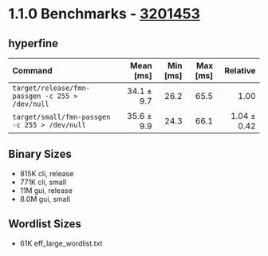 # 1.1.0 Benchmarks - [3201453](https://github.com/Raymi306/xkcd-password-gen/tree/32014532abe0203f44e04034721c50ac73f09088)

## hyperfine

| Command | Mean [ms] | Min [ms] | Max [ms] | Relative |
|:---|---:|---:|---:|---:|
| `target/release/fmn-passgen -c 255 > /dev/null` | 34.1 ± 9.7 | 26.2 | 65.5 | 1.00 |
| `target/small/fmn-passgen -c 255 > /dev/null` | 35.6 ± 9.9 | 24.3 | 66.1 | 1.04 ± 0.42 |

## Binary Sizes

- 815K cli, release
- 771K cli, small
- 11M gui, release
- 8.0M gui, small

## Wordlist Sizes

- 61K eff_large_wordlist.txt
